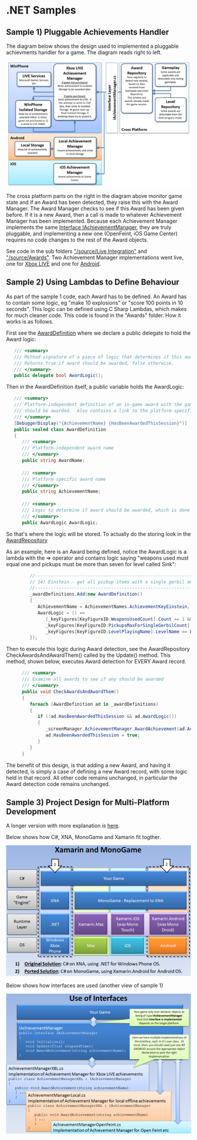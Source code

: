 # .NET Samples

## Sample 1) Pluggable Achievements Handler
The diagram below shows the design used to implemented a pluggable achievments handler for a game.  The diagram reads right to left.

![](PluggableAchievementMgr.png?raw=true)

The cross platform parts on the right in the diagram above monitor game state and if an Award has been detected, they raise this with the Award Manager.  The Award Manager checks to see if this Award has been given before.  If it is a new Award, then a call is made to whatever Achievement Manager has been implemented.  Because each Achievement Manager implements the same [Interface IAchievementManager](https://github.com/KevinSmall/DotNetSamples/blob/master/source/Live%20Integration/IAchievementManager.cs), they are truly pluggable, and implementing a new one (OpenFeint, iOS Game Center) requires no code changes to the rest of the Award objects.

See code in the sub folders ["/source/Live Integration"](https://github.com/KevinSmall/DotNetSamples/tree/master/source/Live%20Integration) and ["/source/Awards"](https://github.com/KevinSmall/DotNetSamples/tree/master/source/Awards). Two Achievement Manager implementations went live, one for [Xbox LIVE](https://github.com/KevinSmall/DotNetSamples/blob/master/source/Live%20Integration/AchievementManagerXBL.cs) and one for [Android](https://github.com/KevinSmall/DotNetSamples/blob/master/source/Live%20Integration/AchievementManagerLocal.cs).

## Sample 2) Using Lambdas to Define Behaviour
As part of the sample 1 code, each Award has to be defined.  An Award has to contain some logic, eg "make 10 explosions" or "score 100 points in 10 seconds".  This logic can be defined using C Sharp Lambdas, which makes for much cleaner code.  This code is found in the "Awards" folder.  How it works is as follows.

First see the [AwardDefinition](https://github.com/KevinSmall/DotNetSamples/blob/master/source/Awards/AwardDefinition.cs) where we declare a public delegate to hold the Award logic:

```csharp
   /// <summary>
   /// Method signature of a piece of logic that determines if this award should be awarded
   /// Returns true if award should be awarded, false otherwise.
   /// </summary>
   public delegate bool AwardLogic();
```

Then in the AwardDefinition itself, a public variable holds the AwardLogic:

```csharp
   /// <summary>
   /// Platform-independent definition of an in-game award with the gameplay logic to decide if the award
   /// should be awarded.  Also contains a link to the platform-specific implementation of that award.
   /// </summary>
   [DebuggerDisplay("{AchievementName} {HasBeenAwardedThisSession}")]
   public sealed class AwardDefinition
   {
      /// <summary>
      /// Platform-independent award name
      /// </summary>
      public string AwardName;

      /// <summary>
      /// Platform-specific award name
      /// </summary>
      public string AchievementName;
      
      /// <summary>
      /// Logic to determine if award should be awarded, which is done by examining KeyFigures
      /// </summary>
      public AwardLogic AwardLogic;
```

So that's where the logic will be stored.  To actually do the storing look in the [AwardRepository](https://github.com/KevinSmall/DotNetSamples/blob/master/source/Awards/AwardRepository_LoadContent.cs)

As an example, here is an Award being defined, notice the AwardLogic is a lambda with the => operator and contains logic saying "weapons used must equal one and pickups must be more than seven for level called Sink":

```csharp
         //---------------------------------------------------------------------------------------------
         // 14) Einstein - get all pickup items with a single gerbil and a single bomb on level Sink (a mid-gameplay award)
         //---------------------------------------------------------------------------------------------
         _awardDefinitions.Add(new AwardDefinition()
         {
            AchievementName = AchievementNames.AchievementKeyEinstein,
            AwardLogic = () =>
               (_keyFigures[KeyFigureID.WeaponsUsedCount].Count == 1 &&
               _keyFigures[KeyFigureID.PickupsMaxForSingleGerbilCount].Count >= 7 &&
               _keyFigures[KeyFigureID.LevelPlayingName].LevelName == LevelRepository.LevelNameSink),
         });
```

Then to execute this logic during Award detection, see the AwardRepository CheckAwardsAndAwardThem() called by the Update() method.  This method, shown below, executes Award detection for EVERY Award record.

```csharp
      /// <summary>
      /// Examine all awards to see if any should be awarded
      /// </summary>
      public void CheckAwardsAndAwardThem()
      {
         foreach (AwardDefinition ad in _awardDefinitions)
         {
            if (!ad.HasBeenAwardedThisSession && ad.AwardLogic())
            {
               _screenManager.AchievementManager.AwardAchievement(ad.AchievementName);
               ad.HasBeenAwardedThisSession = true;
            }
         }
      }
```

The benefit of this design, is that adding a new Award, and having it detected, is simply a case of defining a new Award record, with some logic held in that record.  All other code remains unchanged, in particular the Award detection code remains unchanged.

## Sample 3) Project Design for Multi-Platform Development
A longer version with more explanation is [here](http://www.pencelgames.com/blog/porting-android-solution-and-project-structure).

Below shows how C#, XNA, MonoGame and Xamarin fit togther.

![](XamarinAndMonoGame.png?raw=true)

Below shows how interfaces are used (another view of sample 1)

![](UseOfInterfaces.png?raw=true)
